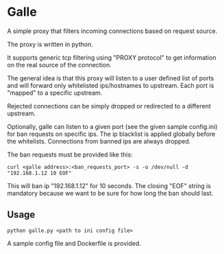 # Galle

A simple proxy that filters incoming connections based on request source.

The proxy is written in python.

It supports generic tcp filtering using "PROXY protocol" to get information on the real source of the connection.

The general idea is that this proxy will listen to a user defined list of ports and will forward only whitelisted ips/hostnames to upstream. Each port is "mapped" to a specific upstream.

Rejected connections can be simply dropped or redirected to a different upstream.

Optionally, galle can listen to a given port (see the given sample config.ini) for ban requests on specific ips. The ip blacklist is applied globally before the whitelists. Connections from banned ips are always dropped.

The ban requests must be provided like this:

    curl <galle address>:<ban_requests_port> -s -o /dev/null -d "192.168.1.12 10 EOF"

This will ban ip "192.168.1.12" for 10 seconds. The closing "EOF" string is mandatory because we want to be sure for how long the ban should last.

## Usage

    python galle.py <path to ini config file>

A sample config file and Dockerfile is provided.

